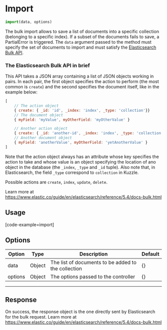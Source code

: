 # Import

```javascript
import(data, options)
```

The bulk import allows to save a list of documents into a specific collection (belonging to a specific index). If a subset of the documents fails to save, a PartialError is triggered. The `data` argument passed to the method must specify the set of documents to import and must satisfy the [Elasticsearch Bulk API](https://www.elastic.co/guide/en/elasticsearch/reference/5.4/docs-bulk.html).

### The Elasticsearch Bulk API in brief

This API takes a JSON array containing a list of JSON objects working in pairs. In each pair, the first object specifies the action to perform (the most common is `create`) and the second specifies the document itself, like in the example below:

```javascript
[
    // The action object
    { create: { _id: 'id', _index: 'index', _type: 'collection'}}
    // The document object
    { myField: 'myValue', myOtherField: 'myOtherValue' }

    // Another action object
    { create: { _id: 'another-id', _index: 'index', _type: 'collection'}}
    // Another document object
    { myField: 'anotherValue', myOtherField: 'yetAnotherValue' }
]
```

Note that the action object always has an attribute whose key specifies the action to take and whose value is an object specifying the location of ano object in the database (the `_index`, `_type` and `_id` tuple). Also note that, in Elasticsearch, the field `_type` correspond to `collection` in Kuzzle.

Possible actions are `create`, `index`, `update`, `delete`.

Learn more at https://www.elastic.co/guide/en/elasticsearch/reference/5.4/docs-bulk.html

## Usage

[code-example=import]

## Options


| Option    | Type   | Description                                         | Default |
| --------- | ------ | --------------------------------------------------- | ------- |
| data      | Object | The list of documents to be added to the collection | {}      |
| options   | Object | The options passed to the controller                | {}      |


---

## Response

On success, the response object is the one directly sent by Elasticsearch for the bulk request. Learn more at https://www.elastic.co/guide/en/elasticsearch/reference/5.4/docs-bulk.html
